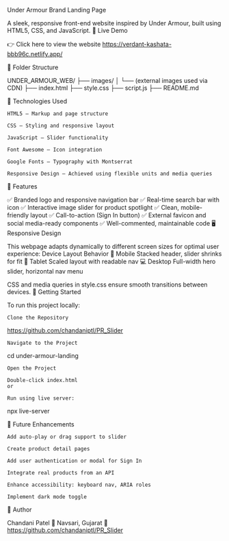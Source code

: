 Under Armour Brand Landing Page

A sleek, responsive front-end website inspired by Under Armour, built using HTML5, CSS, and JavaScript.
📸 Live Demo

👉 Click here to view the website https://verdant-kashata-bbb96c.netlify.app/

📁 Folder Structure

UNDER_ARMOUR_WEB/
├── images/
│   └── (external images used via CDN)
├── index.html
├── style.css
├── script.js
├── README.md

🔧 Technologies Used

    HTML5 – Markup and page structure

    CSS – Styling and responsive layout

    JavaScript – Slider functionality

    Font Awesome – Icon integration

    Google Fonts – Typography with Montserrat

    Responsive Design – Achieved using flexible units and media queries

🎯 Features

✅ Branded logo and responsive navigation bar
✅ Real-time search bar with icon
✅ Interactive image slider for product spotlight
✅ Clean, mobile-friendly layout
✅ Call-to-action (Sign In button)
✅ External favicon and social media-ready components
✅ Well-commented, maintainable code
🖥️ Responsive Design

This webpage adapts dynamically to different screen sizes for optimal user experience:
Device	Layout Behavior
📱 Mobile	Stacked header, slider shrinks for fit
📲 Tablet	Scaled layout with readable nav
💻 Desktop	Full-width hero slider, horizontal nav menu

CSS and media queries in style.css ensure smooth transitions between devices.
🚀 Getting Started

To run this project locally:

    Clone the Repository

https://github.com/chandaniptl/PR_Slider

    Navigate to the Project

cd under-armour-landing

    Open the Project

    Double-click index.html
    or

    Run using live server:

npx live-server

🔮 Future Enhancements

    Add auto-play or drag support to slider

    Create product detail pages

    Add user authentication or modal for Sign In

    Integrate real products from an API

    Enhance accessibility: keyboard nav, ARIA roles

    Implement dark mode toggle

👤 Author

Chandani Patel
📍 Navsari, Gujarat
🔗 https://github.com/chandaniptl/PR_Slider


